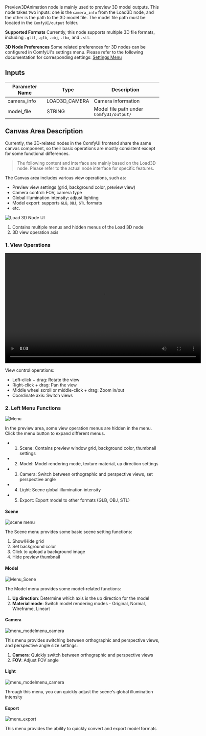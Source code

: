Preview3DAnimation node is mainly used to preview 3D model outputs. This node takes two inputs: one is the `camera_info` from the Load3D node, and the other is the path to the 3D model file. The model file path must be located in the `ComfyUI/output` folder.

**Supported Formats**
Currently, this node supports multiple 3D file formats, including `.gltf`, `.glb`, `.obj`, `.fbx`, and `.stl`.

**3D Node Preferences**
Some related preferences for 3D nodes can be configured in ComfyUI's settings menu. Please refer to the following documentation for corresponding settings:
[Settings Menu](https://docs.comfy.org/interface/settings/3d)

## Inputs

| Parameter Name | Type           | Description                                  |
| -------------- | -------------- | -------------------------------------------- |
| camera_info    | LOAD3D_CAMERA  | Camera information                           |
| model_file     | STRING  | Model file path under `ComfyUI/output/`      |

## Canvas Area Description

Currently, the 3D-related nodes in the ComfyUI frontend share the same canvas component, so their basic operations are mostly consistent except for some functional differences.

> The following content and interface are mainly based on the Load3D node. Please refer to the actual node interface for specific features.

The Canvas area includes various view operations, such as:

- Preview view settings (grid, background color, preview view)
- Camera control: FOV, camera type
- Global illumination intensity: adjust lighting
- Model export: supports `GLB`, `OBJ`, `STL` formats
- etc.

![Load 3D Node UI](../Preview3D/asset/preview3d_canvas.jpg)

1. Contains multiple menus and hidden menus of the Load 3D node
2. 3D view operation axis

### 1. View Operations

<video controls width="640" height="360">
  <source src="../Load3D/asset/view_operations.mp4" type="video/mp4">
  Your browser does not support video playback.
</video>

View control operations:

- Left-click + drag: Rotate the view
- Right-click + drag: Pan the view
- Middle wheel scroll or middle-click + drag: Zoom in/out
- Coordinate axis: Switch views

### 2. Left Menu Functions

![Menu](../Load3D/asset/menu.webp)

In the preview area, some view operation menus are hidden in the menu. Click the menu button to expand different menus.

- 1. Scene: Contains preview window grid, background color, thumbnail settings
- 2. Model: Model rendering mode, texture material, up direction settings
- 3. Camera: Switch between orthographic and perspective views, set perspective angle
- 4. Light: Scene global illumination intensity
- 5. Export: Export model to other formats (GLB, OBJ, STL)

#### Scene

![scene menu](../Load3D/asset/menu_scene.webp)

The Scene menu provides some basic scene setting functions:

1. Show/Hide grid
2. Set background color
3. Click to upload a background image
4. Hide preview thumbnail

#### Model

![Menu_Scene](../Load3D/asset/menu_model.webp)

The Model menu provides some model-related functions:

1. **Up direction**: Determine which axis is the up direction for the model
2. **Material mode**: Switch model rendering modes - Original, Normal, Wireframe, Lineart

#### Camera

![menu_modelmenu_camera](../Load3D/asset/menu_camera.webp)

This menu provides switching between orthographic and perspective views, and perspective angle size settings:

1. **Camera**: Quickly switch between orthographic and perspective views
2. **FOV**: Adjust FOV angle

#### Light

![menu_modelmenu_camera](../Load3D/asset/menu_light.webp)

Through this menu, you can quickly adjust the scene's global illumination intensity

#### Export

![menu_export](../Load3D/asset/menu_export.webp)

This menu provides the ability to quickly convert and export model formats
